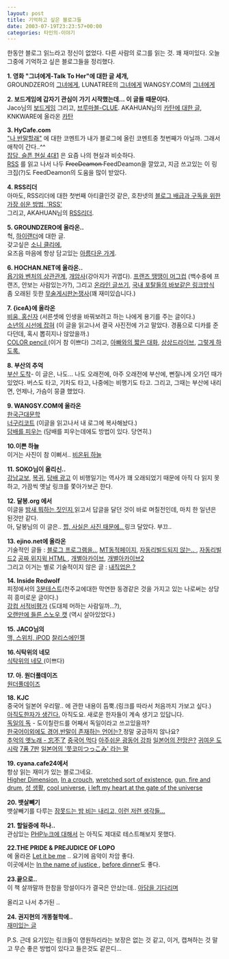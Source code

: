 ```yaml
---
layout: post
title: 기억하고 싶은 블로그들
date: 2003-07-19T23:23:57+00:00
categories: 타인의-이야기
---
```

<p>
한동안 블로그 읽느라고 정신이 없었다. 다른 사람의 로그를 읽는 것. 꽤 재미있다. 
오늘 그중에 기억하고 싶은 블로그들을 정리했다.
</p><p>
<b>1. 영화 "<b>그녀에게-Talk To Her</b>"에 대한 글 세개,</b><br />
GROUNDZERO의 <a href="http://netfusion.new21.net/MT/archives/000077.html">그녀에게</a>,  
LUNATREE의 <a href="http://hochan.net/lunatree/archives/000132.html">그녀에게</a> 
WANGSY.COM의 <a href="http://www.wangsy.com/blog/misc/archives/000177.php">그녀에게</a>
</p><p>


<b>2. 보드게임에 갑자기 관심이 가기 시작했는데... 이 글들 때문이다.</b><br />
Jaco님의 <a href="http://www.jacopast.com/mt/archives/000675.html">보드게임</a> 
그리고, <a href="http://bluroze.zzax.net/blog2/weblog.php?id=P32">브루마블-CLUE</a>.
AKAHUAN님의 <a href="http://www.akahuan.com/archives/000320.html">카탄에 대한 글</a>, 
KNKWARE에 올라온 <a href="http://knkware.cafe24.com/comments.php?id=94_0_1_0_C">카탄</a>
</p><p>

<b>3. HyCafe.com</b><br />
<a href="http://www.hycafe.com/blog/archives/000027.html">"나 반말할래"</a> 에 대한 코멘트가 내가 블로그에 올린 코멘트중 첫번째가 아닐까. 그래서 애착이 간다..^^
<br />
<a href="http://www.hycafe.com/blog/archives/000038.html">잡담, 슬픈 현실 4대1</a> 은 요즘 나의 현실과 비슷하다. 
<br />
<a href="http://www.hycafe.com/blog/archives/000032.html">RSS</a> 를 읽고 나서 나두 <span style="text-decoration: line-through;">FreeDeamon </span>FeedDeamon을 깔았고, 지금 쓰고있는 이 링크집(?)도 FeedDeamon의 도움을 많이 받았다.
</p><p>

<b>4. RSS리더</b><br />
아마도, RSS리더에 대한 첫번째 아티클인것 같은, 호찬넷의 <a href="http://hochan.net/archives/2003/05/000200.html">블로그 배급과 구독을 위한 가장 쉬운 방법, 'RSS'</a><br />
그리고, AKAHUAN님의 <a href="http://www.akahuan.com/archives/000313.html">RSS리더</a>.
</p><p>

<b>5. GROUNDZERO에 올라온..</b><br />
헉, <a href="http://netfusion.new21.net/MT/archives/000083.html">하이랜더</a>에 대한 글. 
<br />
갖고싶은 <a href="http://netfusion.new21.net/MT/archives/000084.html">소니 클리에</a>, 
<br />
요즈음 마음에 항상 담고있는 <a href="http://netfusion.new21.net/MT/archives/000076.html">아름다운 가게</a>.
</p><p>


<b>6. HOCHAN.NET에 올라온..</b><br />
<a href="http://hochan.net/archives/2003/07/000296.html">욥기와 벤처의 상관관계</a>, <a href="http://www.jacopast.com/mt/archives/000676.html">개암사</a>(강아지가 귀엽다). <a href="http://dopee.net/bbs/weblog.php?id=P44">프랜즈 땡땡이 머그컵</a> (백수중에 프랜즈, 안보는 사람있는가?), 그리고 <a href="http://hochan.net/archives/2003/07/000281.html">온라인 글쓰기</a>, <a href="http://hochan.net/archives/2003/07/000277.html">국내 포탈들의 바보같은 링크방식 </a><br />
좀 오래된 듯한 
<a href="http://hochan.net/archives/2003/05/000142.html">무술게시판논쟁사</a>(꽤 재미있습니다.)<br />

</p><p>

<b>7. {iceA}에 올라온 </b><br />
<a href="http://glaso.nahome.org/iceA/archives/000072.html">비움, 홍신자</a> (서른셋에 인생을 바꿔보려고 하는 나에게 용기를 주는 글이다.)<br />
<a href="http://glaso.nahome.org/iceA/archives/000076.html">소년의 시선에 잡혀</a> (이 글을 읽고나서 결국 사진전에 가고 말았다. 경품으로 디카를 준다던데, 혹시 뽑히지나 않았을까.)<br />
<a href="http://glaso.nahome.org/iceA/archives/000078.html">COLOR pencil </a>(이거 참 이쁘다)
그리고, <a href="http://glaso.nahome.org/iceA/archives/000065.html">아빠와의 짧은 대화</a>, <a href="http://glaso.nahome.org/iceA/archives/000066.html">상상드라이브</a>, <a href="http://glaso.nahome.org/iceA/archives/000067.html">그렇게 하도록.</a><br />
</p><p>

<b>8. 부산의 추억</b><br />
<a href="http://hanti.x-y.net/ipds/archives/000216.html">부산 도착</a>- 이 글은, 나도... 나도 오래전에, 
아주 오래전에 부산에, 뻔질나게 오가던 때가 있었다. 버스도 타고, 기차도 타고, 
나중에는 비행기도 타고. 그리고, 그때는 부산에 내리면, 언제나, 가슴이 뭉클 했었다.
</p><p>

<b>9. WANGSY.COM에 올라온</b><br />
<a href="http://www.wangsy.com/blog/misc/archives/000175.php">한국근대문학</a> <br />
<a href="http://www.wangsy.com/blog/misc/archives/000088.php">너구리코트</a> (이글을 읽고나서 내 로그에 복사해놨다.)<br />
<a href="http://www.wangsy.com/blog/misc/archives/000087.php">담배를 피우는</a> (담배를 피우는데에도 방법이 있다. 당연히.)
</p><p>

<b>10.이쁜 하늘</b><br />
이거는 사진이 참 이뻐서.. <a href="http://www.akahuan.com/archives/000317.html">비온뒤 하늘</a> 
</p><p>

<b>11. SOKO님이 올리신..</b><br />
<a href="http://mono.soko.co.kr/links.php?itemid=202">강남교보</a>, <a href="http://mono.soko.co.kr/links.php?itemid=204">복귀</a>, <a href="http://mono.soko.co.kr/links.php?itemid=205">담배 광고</a> 
이 비행일기는 역사가 꽤 오래되었기 때문에 아직 다 읽지 못하고, 가끔씩 옛날 링크를 쫓아가보곤 한다.
</p><p>

<b>12. 달봉.org 에서</b><br />
이글을 <a href="http://dalbong.org/ver1/archives/2003/07/20030714_000055.html">밤새 뭐하는 짓인지 </a> 읽고서 답글을 달던 것이 바로 며칠전인데, 마치 한 일년은 된것만 같다.<br />
아, 달봉님의 이 글은..  <a href="http://dalbong.org/ver1/archives/2003/07/20030719_000060.html%20">쩝, 사실은 사진 때문에.. </a>링크 달았다. 부끄..
</p><p>

<b>13. ejino.net에 올라온</b><br />
기술적인 글들 : <a href="http://www.ejino.net/jino/archives/2003/07/20030715_000070.html">블로그 프로그램을..</a>, <a href="http://www.ejino.net/jino/archives/2003/07/20030703_000056.html">MT동적페이지</a>, <a href="http://www.ejino.net/jino/archives/2003/07/20030703_000057.html">자동리빌드되지 않는.. </a>, 	<a href="http://www.ejino.net/jino/archives/2003/07/20030707_000059.html">자동리빌드2</a>
<a href="http://www.ejino.net/jino/archives/2003/07/20030707_000058.html">공짜 위지윅 HTML </a>, <a href="http://www.ejino.net/jino/archives/2003/07/20030709_000062.html">개별아카이브</a>, <a href="http://www.ejino.net/jino/archives/2003/07/20030710_000063.html">개별아카이브2</a><br />
그리고 이거는 별로 기술적이지 않은 글 : <a href="http://www.ejino.net/jino/archives/2003/07/20030714_000068.html">내직업은 ?</a>
</p><p>


<b>14. Inside Redwolf </b><br />
피정에서의 <a href="http://www.redwolf.pe.kr/myweblog/archives/000127.html">3분테스트</a>(천주교에대한 막연한 동경같은 것을 가지고 있는 나로써는 상당히 흥미로운 글이다.) <br />
<a href="http://www.redwolf.pe.kr/myweblog/archives/000131.html">강컴 서적비평가</a> (도대체 머하는 사람일까...?), <br />
<a href="http://www.redwolf.pe.kr/myweblog/archives/000132.html">오랜만에 들른 스노우 캣</a> (역시 살아있었다.)<br />
</p><p>

<b>15. JACO님의 </b><br />
<a href="http://www.jacopast.com/mt/archives/000671.html">맥, 스위치, iPOD</a> 
<a href="http://www.jacopast.com/mt/archives/000616.html">찰리스에인젤</a> 
</p><p>

<b>16.식탁위의 네모</b><br />
<a href="http://dopee.net/bbs/weblog.php?id=P41">식탁위의 네모 </a>(이쁘다)
</p><p>

<b>17. 아. 원더풀데이즈</b><br />
<a href="http://hanyoonseok.com/blog/archives/000385.html">원더풀데이즈</a> 
</p><p>

<b>18. KJC</b><br />
중국어 일본어 우리말.. 에 관한 내용이 듬뿍.(링크를 따라서 처음까지 가보고 싶다.)<br />
<a href="http://jounlai.com/blog/archives/000014.html">아직도한자가 생긴다.</a> 아직도요. 새로운 한자들이 계속 생기고 있답니다.<br />
<a href="http://jounlai.com/blog/archives/000012.html">독일의 독</a> - 도이칠란드를 어째서 독일이라고 쓰고있을까?<br />
<a href="http://jounlai.com/blog/archives/000016.html">한국어이외에도 경어,반말이 존재하는 언어는? </a> 정말 궁금하지 않나요?<br />
<a href="http://jounlai.com/blog/archives/000030.html">추억의 옛노래 - 忘不了</a> 
<a href="http://jounlai.com/blog/archives/000029.html">중국어 먹다</a> 
<a href="http://jounlai.com/blog/archives/000006.html">아주쉬운 광동어 강좌</a> 
<a href="http://jounlai.com/blog/archives/000017.html">일본어의 전망은?</a> <a href="http://jounlai.com/blog/archives/000020.html">귀여운 도시락</a> 
<a href="http://jounlai.com/blog/archives/000024.html">7품 7판</a> <a href="http://jounlai.com/blog/archives/000015.html">일본어의 '쯧코미つっこみ' 라는 말 </a>
</p><p>

<b>19. cyana.cafe24에서 </b><br />
항상 읽는 재미가 있는 블로그네요.<br />
<a href="http://cyana.cafe24.com/rtbc/archives/000092.html">Higher Dimension</a>, <a href="http://cyana.cafe24.com/rtbc/archives/000093.html">In a crouch</a>, <a href="http://cyana.cafe24.com/rtbc/archives/000094.html">wretched sort of existence</a>, <a href="http://cyana.cafe24.com/rtbc/archives/000095.html">gun, fire and drum</a>, <a href="http://cyana.cafe24.com/rtbc/archives/000097.html">성 생활</a>, <a href="http://cyana.cafe24.com/rtbc/archives/000099.html">cool universe</a>, <a href="http://cyana.cafe24.com/rtbc/archives/000105.html">i left my heart at the gate of the universe</a>
</p><p>

<b>20. 뱃살빼기</b><br />
뱃살빼기를 다루는 <a href="http://razorbladesmile.cafe24.com/life/archives/000085.html">잠못드는 밤 비는 내리고, 이런 저런 생각들...</a> 
</p><p>

<b>21. 할일중에 하나..</b><br />
관심있는 <a href="http://ssall.com/MT/archives/000209.html">PHP누크에 대해서</a> 는 아직도 제대로 테스트해보지 못했다.
</p><p>

<b>22.THE PRIDE &amp; PREJUDICE OF LOPO</b><br />
에 올라온 <a href="http://lhjrules.cafe24.com/MT/archives/000254.html">Let it be me</a> .. 요기에 음악이 차암 좋다.<br />
이곳에서는 <a href="http://lhjrules.cafe24.com/MT/archives/000253.html">In the name of justice </a>, <a href="http://lhjrules.cafe24.com/MT/archives/000255.html">before dinner</a>도 좋다.
</p><p>

<b>23.끝으로..</b><br />
이 책 살까말까 한참을 망설이다가 결국은 안샀는데.. <a href="http://hochan.net/lunatree/archives/000220.html">아담을 기다리며</a> 
</p><p>

올리고 나서 추가된 ..</p><p>

<b>24. 권지현의 개똥철학에.. </b><br />
<a href="http://jihyun.biz/blog/weblog.php?id=P40">재미있는 글</a> 
</p><p>

P.S. 근데 요기있는 링크들이 영원하리라는 보장은 없는 것 같고, 이거, 캡쳐하는 것 말고 무슨 좋은 방법이 있다고 들은것도 같은디...</p>
